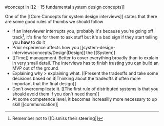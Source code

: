 #concept in [[2 - 15 fundamental system design concepts]]

One of the [[Core Concepts for system design interviews]] states that there are some good rules of thumbs we should follow

- If an interviewer interrupts you, probably it's because you're going off track[^1], it's fine for them to ask stuff but it's a bad sign if they start telling you **how** to do it
- Prior experience affects how you [[system-design-interview/concepts/Design|Design]] the [[System]]
- [[Time]] management. Better to cover everything broadly than to explain in very small detail. The interviews has to finish trusting you can build an MVP out of the ground.
- Explaining why > explaining what. [[Present the tradeoffs and take some decisions based on it|Thinking about the tradeoffs if often more important that the final design]]
- Don't overcomplicate it. [[The first rule of distributed systems is that you should avoid them if you don't need them]]
- At some competence level, it becomes increasilly more necessary to up skill [[communication]]

[^1]: Remember not to [[Dismiss their steering]]